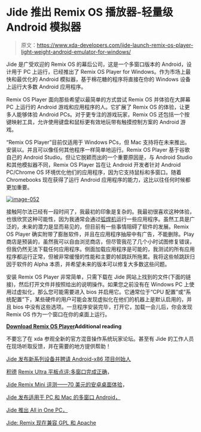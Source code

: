 # Jide 推出 Remix OS 播放器-轻量级 Android 模拟器

> 原文：<https://www.xda-developers.com/jide-launch-remix-os-player-light-weight-android-emulator-for-windows/>

Jide 是广受欢迎的 Remix OS 的幕后公司，这是一个多窗口版本的 Android，设计用于 PC 上运行，已经推出了 Remix OS Player for Windows。作为市场上最快和最优化的 Android 模拟器，基于棉花糖的程序将直接在你的 Windows 设备上运行大多数 Android 应用程序。

Remix OS Player 面向那些希望以最简单的方式尝试 Remix OS 并体验在大屏幕 PC 上运行的 Android 游戏和应用程序的人。它扩展了 Remix OS 的体验，让更多人能够体验 Android PCs。对于更专注的游戏玩家，Remix OS 还包括一个按键映射工具，允许使用键盘和鼠标更有效地玩带有触摸控制方案的 Android 游戏。

“Remix OS Player”目前仅适用于 Windows PCs，但 Mac 支持将在未来推出。安装以。并且可以像任何其他程序一样简单地运行。Remix OS Player 基于谷歌自己的 Android Studio。但让它脱颖而出的一个重要原因是，与 Android Studio 和其他模拟器不同，Remix OS Player 旨在让 Android 开发者针对 Android PC/Chrome OS 环境优化他们的应用程序，因为它支持鼠标和多窗口。随着 Chromebooks 现在获得了运行 Android 应用程序的能力，这比以往任何时候都更加重要。

[![image-052](img/57d524177f939bab89c63f6a1ca7bf2b.png)](http://static1.xdaimages.com/wordpress/wp-content/uploads/2016/09/Image-052.png)

接触阿尔法已经有一段时间了，我最初的印象是复杂的。我最初很喜欢这种体验，也很欣赏这种可能性，因为我通常会通过[弧焊机](https://chrome.google.com/webstore/detail/arc-welder/emfinbmielocnlhgmfkkmkngdoccbadn)运行一些应用程序。虽然工具是广泛的，未来的潜力是显而易见的，但目前有一些事情阻碍了软件的发展。Remix OS Player 确实附带了膨胀软件，并且在应用程序抽屉中有广告，不能删除。Play 商店是预装的，虽然我可以自由浏览商店，但尽管我花了几个小时试图修复错误，但我仍然无法下载任何应用程序。侧面加载应用程序是可能的，我测试的所有应用程序都运行正常，但被非常缓慢的性能和主要的帧跳跃所拖累。我将这些帧跳跃归因于软件的 Alpha 本质，并希望未来的版本可以修复大多数这些问题。

安装 Remix OS Player 非常简单，只需下载在 Jide 网站上找到的文件(下面的链接)，然后打开文件并按照给出的说明操作。如果您之前没有在 Windows PC 上使用过虚拟化，那么您可能需要进入 bios 并启用它。它通常位于“CPU 配置”或“系统配置”下，某些硬件的用户可能会发现虚拟化在他们的机器上是默认启用的，并且 bios 中没有这些选项。一旦程序安装完毕，打开它，加载一会儿后，你会发现 Remix OS 作为一个窗口在你的桌面上运行。

[**Download Remix OS Player**](www.jide.com/remixos-player)**Additional reading**

不要忘了在 xda 参观全新的官方混音操作系统玩家论坛。甚至有 Jide 的工作人员在现场听取反馈，并在需要的地方提供帮助！

[Jide 发布新系列设备并聘请 Android-x86 项目创始人](https://www.xda-developers.com/jide-announced-new-range-of-android-pcs-and-a-tablet/)

[积德](http://www.xda-developers.com/jide-remix-ultra-tablet-multi-window-done-right/) [Remix Ultra 平板点评:多窗口完成正确](http://www.xda-developers.com/jide-remix-ultra-tablet-multi-window-done-right/)，

[Jide Remix Mini 评测——70 美元的安卓桌面体验](http://www.xda-developers.com/remix-mini-by-jide-review-70-of-android-desktop-experience/)，

[Jide 发布适用于 PC 和 Mac 的多窗口 Android，](http://www.xda-developers.com/jide-announce-multi-window-android-for-pc-and-mac/)

[Jide 推出 All in One PC，](http://www.xda-developers.com/jide-launch-remix-os-powered-all-in-one-pc/)

[Jide: Remix 现在兼容 GPL 和 Apache](http://www.xda-developers.com/jide-remix-is-now-gpl-and-apache-compliant/)